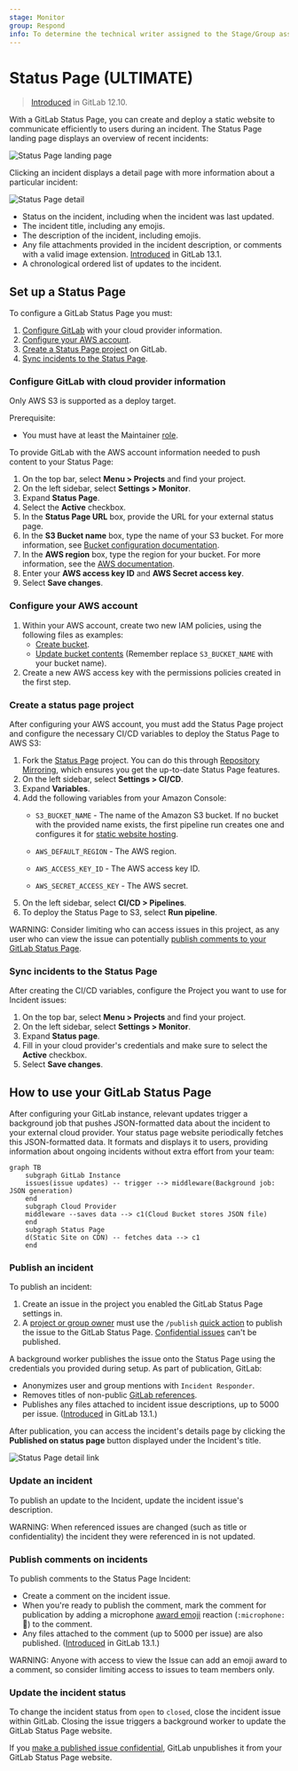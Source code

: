 ```yaml
---
stage: Monitor
group: Respond
info: To determine the technical writer assigned to the Stage/Group associated with this page, see https://about.gitlab.com/handbook/engineering/ux/technical-writing/#assignments
---
```


# Status Page **(ULTIMATE)**

> [Introduced](https://gitlab.com/groups/gitlab-org/-/epics/2479) in GitLab 12.10.

With a GitLab Status Page, you can create and deploy a static website to communicate
efficiently to users during an incident. The Status Page landing page displays an
overview of recent incidents:

![Status Page landing page](img/status_page_incidents_v12_10.png)

Clicking an incident displays a detail page with more information about a particular incident:

![Status Page detail](img/status_page_detail_v12_10.png)

- Status on the incident, including when the incident was last updated.
- The incident title, including any emojis.
- The description of the incident, including emojis.
- Any file attachments provided in the incident description, or comments with a
  valid image extension. [Introduced](https://gitlab.com/gitlab-org/gitlab/-/issues/205166) in GitLab 13.1.
- A chronological ordered list of updates to the incident.

## Set up a Status Page

To configure a GitLab Status Page you must:

1. [Configure GitLab](#configure-gitlab-with-cloud-provider-information) with your
   cloud provider information.
1. [Configure your AWS account](#configure-your-aws-account).
1. [Create a Status Page project](#create-a-status-page-project) on GitLab.
1. [Sync incidents to the Status Page](#sync-incidents-to-the-status-page).

### Configure GitLab with cloud provider information

Only AWS S3 is supported as a deploy target.

Prerequisite:

- You must have at least the Maintainer [role](../../user/permissions.md).

To provide GitLab with the AWS account information needed to push content to your Status Page:

1. On the top bar, select **Menu > Projects** and find your project.
1. On the left sidebar, select **Settings > Monitor**.
1. Expand **Status Page**.
1. Select the **Active** checkbox.
1. In the **Status Page URL** box, provide the URL for your external status page.
1. In the **S3 Bucket name** box, type the name of your S3 bucket. For more information, see
   [Bucket configuration documentation](https://docs.aws.amazon.com/AmazonS3/latest/dev/HostingWebsiteOnS3Setup.html).
1. In the **AWS region** box, type the region for your bucket. For more information, see the
   [AWS documentation](https://github.com/aws/aws-sdk-ruby#configuration).
1. Enter your **AWS access key ID** and **AWS Secret access key**.
1. Select **Save changes**.

### Configure your AWS account

1. Within your AWS account, create two new IAM policies, using the following files
   as examples:
    - [Create bucket](https://gitlab.com/gitlab-org/status-page/-/blob/master/deploy/etc/s3_create_policy.json).
    - [Update bucket contents](https://gitlab.com/gitlab-org/status-page/-/blob/master/deploy/etc/s3_update_bucket_policy.json) (Remember replace `S3_BUCKET_NAME` with your bucket name).
1. Create a new AWS access key with the permissions policies created in the first step.

### Create a status page project

After configuring your AWS account, you must add the Status Page project and configure
the necessary CI/CD variables to deploy the Status Page to AWS S3:

1. Fork the [Status Page](https://gitlab.com/gitlab-org/status-page) project.
   You can do this through [Repository Mirroring](https://gitlab.com/gitlab-org/status-page#repository-mirroring),
   which ensures you get the up-to-date Status Page features.
1. On the left sidebar, select **Settings > CI/CD**.
1. Expand **Variables**.
1. Add the following variables from your Amazon Console:
   - `S3_BUCKET_NAME` - The name of the Amazon S3 bucket.
     If no bucket with the provided name exists, the first pipeline run creates
     one and configures it for
     [static website hosting](https://docs.aws.amazon.com/AmazonS3/latest/dev/HostingWebsiteOnS3Setup.html).

   - `AWS_DEFAULT_REGION` - The AWS region.
   - `AWS_ACCESS_KEY_ID` - The AWS access key ID.
   - `AWS_SECRET_ACCESS_KEY` - The AWS secret.
1. On the left sidebar, select **CI/CD > Pipelines**.
1. To deploy the Status Page to S3, select **Run pipeline**.

WARNING:
Consider limiting who can access issues in this project, as any user who can view
the issue can potentially [publish comments to your GitLab Status Page](#publish-comments-on-incidents).

### Sync incidents to the Status Page

After creating the CI/CD variables, configure the Project you want to use for
Incident issues:

1. On the top bar, select **Menu > Projects** and find your project.
1. On the left sidebar, select **Settings > Monitor**.
1. Expand **Status page**.
1. Fill in your cloud provider's credentials and make sure to select the **Active** checkbox.
1. Select **Save changes**.

## How to use your GitLab Status Page

After configuring your GitLab instance, relevant updates trigger a background job
that pushes JSON-formatted data about the incident to your external cloud provider.
Your status page website periodically fetches this JSON-formatted data. It formats
and displays it to users, providing information about ongoing incidents without
extra effort from your team:

```mermaid
graph TB
    subgraph GitLab Instance
    issues(issue updates) -- trigger --> middleware(Background job: JSON generation)
    end
    subgraph Cloud Provider
    middleware --saves data --> c1(Cloud Bucket stores JSON file)
    end
    subgraph Status Page
    d(Static Site on CDN) -- fetches data --> c1
    end
```

### Publish an incident

To publish an incident:

1. Create an issue in the project you enabled the GitLab Status Page settings in.
1. A [project or group owner](../../user/permissions.md) must use the
   `/publish` [quick action](../../user/project/quick_actions.md) to publish the
   issue to the GitLab Status Page. [Confidential issues](../../user/project/issues/confidential_issues.md) can't be published.

A background worker publishes the issue onto the Status Page using the credentials
you provided during setup. As part of publication, GitLab:

- Anonymizes user and group mentions with `Incident Responder`.
- Removes titles of non-public [GitLab references](../../user/markdown.md#gitlab-specific-references).
- Publishes any files attached to incident issue descriptions, up to 5000 per issue.
  ([Introduced](https://gitlab.com/gitlab-org/gitlab/-/issues/205166) in GitLab 13.1.)

After publication, you can access the incident's details page by clicking the
**Published on status page** button displayed under the Incident's title.

![Status Page detail link](img/status_page_detail_link_v13_1.png)

### Update an incident

To publish an update to the Incident, update the incident issue's description.

WARNING:
When referenced issues are changed (such as title or confidentiality) the incident
they were referenced in is not updated.

### Publish comments on incidents

To publish comments to the Status Page Incident:

- Create a comment on the incident issue.
- When you're ready to publish the comment, mark the comment for publication by
  adding a microphone [award emoji](../../user/award_emojis.md)
  reaction (`:microphone:` 🎤) to the comment.
- Any files attached to the comment (up to 5000 per issue) are also published.
  ([Introduced](https://gitlab.com/gitlab-org/gitlab/-/issues/205166) in GitLab 13.1.)

WARNING:
Anyone with access to view the Issue can add an emoji award to a comment, so
consider limiting access to issues to team members only.

### Update the incident status

To change the incident status from `open` to `closed`, close the incident issue
within GitLab. Closing the issue triggers a background worker to update the
GitLab Status Page website.

If you
[make a published issue confidential](../../user/project/issues/confidential_issues.md#making-an-issue-confidential),
GitLab unpublishes it from your GitLab Status Page website.
